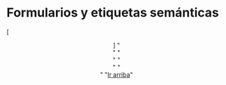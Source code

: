 # Formularios y etiquetas semánticas

[<header>]
"<nav>"
"<main>"
"<section>"
"<footer>"
"<a href="#">Ir arriba</a>"
